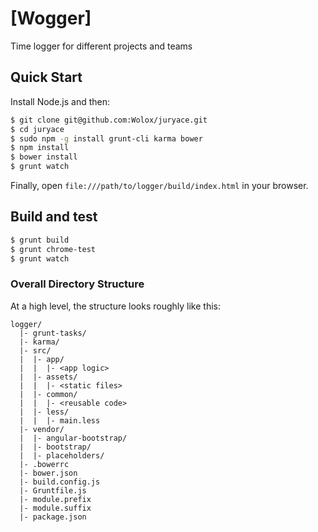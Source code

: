 # [Wogger]

Time logger for different projects and teams

## Quick Start

Install Node.js and then:

```sh
$ git clone git@github.com:Wolox/juryace.git
$ cd juryace
$ sudo npm -g install grunt-cli karma bower
$ npm install
$ bower install
$ grunt watch
```

Finally, open `file:///path/to/logger/build/index.html` in your browser.


## Build and test

```sh
$ grunt build
$ grunt chrome-test
$ grunt watch
```

### Overall Directory Structure

At a high level, the structure looks roughly like this:

```
logger/
  |- grunt-tasks/
  |- karma/
  |- src/
  |  |- app/
  |  |  |- <app logic>
  |  |- assets/
  |  |  |- <static files>
  |  |- common/
  |  |  |- <reusable code>
  |  |- less/
  |  |  |- main.less
  |- vendor/
  |  |- angular-bootstrap/
  |  |- bootstrap/
  |  |- placeholders/
  |- .bowerrc
  |- bower.json
  |- build.config.js
  |- Gruntfile.js
  |- module.prefix
  |- module.suffix
  |- package.json
```
